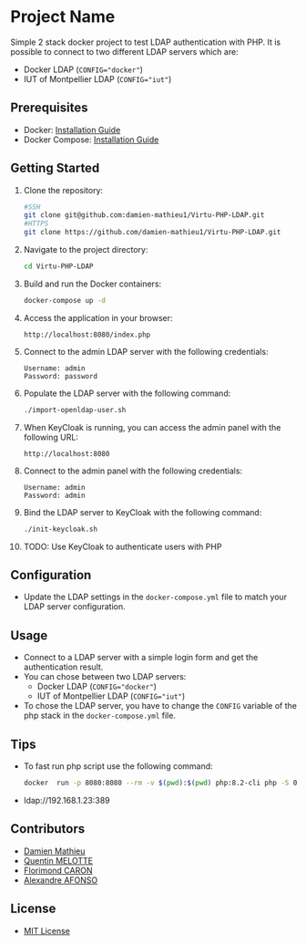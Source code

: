# Project Name

Simple 2 stack docker project to test LDAP authentication with PHP. It is possible to connect to two different LDAP servers which are: 
- Docker LDAP (`CONFIG="docker"`)
- IUT of Montpellier LDAP (`CONFIG="iut"`)

## Prerequisites

- Docker: [Installation Guide](https://docs.docker.com/get-docker/)
- Docker Compose: [Installation Guide](https://docs.docker.com/compose/install/)

## Getting Started

1. Clone the repository:

    ```bash
    #SSH
    git clone git@github.com:damien-mathieu1/Virtu-PHP-LDAP.git
    #HTTPS
    git clone https://github.com/damien-mathieu1/Virtu-PHP-LDAP.git
    ```

2. Navigate to the project directory:

    ```bash
    cd Virtu-PHP-LDAP
    ```

3. Build and run the Docker containers:

    ```bash
    docker-compose up -d
    ```

4. Access the application in your browser:

    ```
    http://localhost:8080/index.php
    ```
5. Connect to the admin LDAP server with the following credentials:

    ```
    Username: admin
    Password: password
    ```
6. Populate the LDAP server with the following command:

    ```bash
    ./import-openldap-user.sh
    ```
7. When KeyCloak is running, you can access the admin panel with the following URL:

    ```
    http://localhost:8080
    ```
8. Connect to the admin panel with the following credentials:

    ```
    Username: admin
    Password: admin
    ```
9. Bind the LDAP server to KeyCloak with the following command:

    ```bash
    ./init-keycloak.sh
    ```
10. TODO: Use KeyCloak to authenticate users with PHP
        
## Configuration

- Update the LDAP settings in the `docker-compose.yml` file to match your LDAP server configuration.

## Usage

- Connect to a LDAP server with a simple login form and get the authentication result.
- You can chose between two LDAP servers:
    - Docker LDAP (`CONFIG="docker"`)
    - IUT of Montpellier LDAP (`CONFIG="iut"`)
- To chose the LDAP server, you have to change the `CONFIG` variable of the php stack in the `docker-compose.yml` file.

## Tips
- To fast run php script use the following command:
    ```bash
    docker  run -p 8080:8080 --rm -v $(pwd):$(pwd) php:8.2-cli php -S 0.0.0.0:8080  $(pwd)/index.php
    ```
- ldap://192.168.1.23:389

## Contributors

- [Damien Mathieu](https://github.com/damien-mathieu1)
- [Quentin MELOTTE](https://github.com/Nayggets)
- [Florimond CARON](https://github.com/flocaron)
- [Alexandre AFONSO](https://github.com/Aleexx3)

## License

- [MIT License](https://opensource.org/licenses/MIT)
